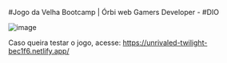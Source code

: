 #Jogo da Velha
Bootcamp  | Órbi web Gamers Developer - #DIO


![image](https://user-images.githubusercontent.com/86324962/162640183-0b619469-3881-4090-b48c-1788486c30c5.png)


Caso queira testar o jogo, acesse: https://unrivaled-twilight-bec1f6.netlify.app/
